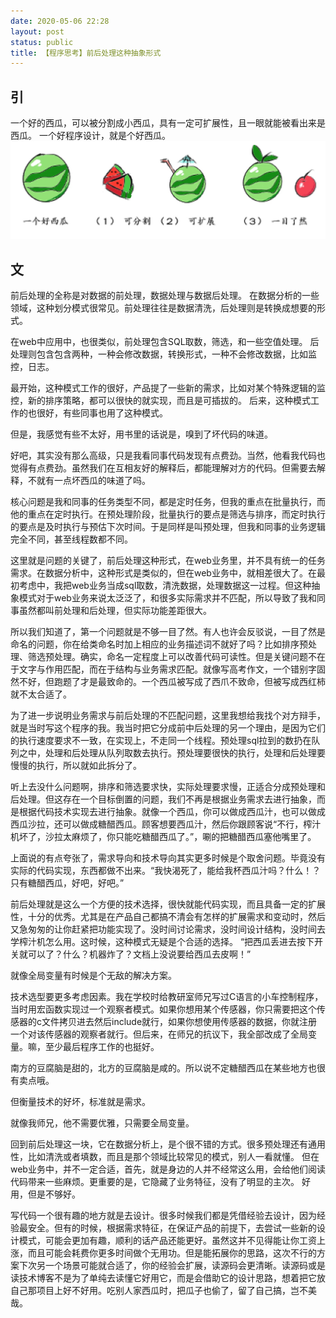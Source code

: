 ```yaml
---
date: 2020-05-06 22:28
layout: post
status: public
title: 【程序思考】前后处理这种抽象形式
---
```


## 引
一个好的西瓜，可以被分割成小西瓜，具有一定可扩展性，且一眼就能被看出来是西瓜。
一个好程序设计，就是个好西瓜。
![](/_posts/_image/2020-05-06-【程序思考】前后处理这种抽象形式/01-19-04.jpg)

## 文
前后处理的全称是对数据的前处理，数据处理与数据后处理。
在数据分析的一些领域，这种划分模式很常见。前处理往往是数据清洗，后处理则是转换成想要的形式。

在web中应用中，也很类似，前处理包含SQL取数，筛选，和一些空值处理。
后处理则包含包含两种，一种会修改数据，转换形式，一种不会修改数据，比如监控，日志。

最开始，这种模式工作的很好，产品提了一些新的需求，比如对某个特殊逻辑的监控，新的排序策略，都可以很快的就实现，而且是可插拔的。
后来，这种模式工作的也很好，有些同事也用了这种模式。

但是，我感觉有些不太好，用书里的话说是，嗅到了坏代码的味道。

好吧，其实没有那么高级，只是我看同事代码发现有点费劲。当然，他看我代码也觉得有点费劲。虽然我们在互相友好的解释后，都能理解对方的代码。但需要去解释，不就有一点坏西瓜的味道了吗。

核心问题是我和同事的任务类型不同，都是定时任务，但我的重点在批量执行，而他的重点在定时执行。在预处理阶段，批量执行的要点是筛选与排序，而定时执行的要点是及时执行与预估下次时间。于是同样是叫预处理，但我和同事的业务逻辑完全不同，甚至线程数都不同。

这里就是问题的关键了，前后处理这种形式，在web业务里，并不具有统一的任务需求。在数据分析中，这种形式是类似的，但在web业务中，就相差很大了。在最初考虑中，我把web业务当成sql取数，清洗数据，处理数据这一过程。但这种抽象模式对于web业务来说太泛泛了，和很多实际需求并不匹配，所以导致了我和同事虽然都叫前处理和后处理，但实际功能差距很大。

所以我们知道了，第一个问题就是不够一目了然。有人也许会反驳说，一目了然是命名的问题，你在给类命名时加上相应的业务描述词不就好了吗？比如排序预处理、筛选预处理。确实，命名一定程度上可以改善代码可读性。但是关键问题不在于文字与作用匹配，而在于结构与业务需求匹配。就像写高考作文，一个错别字固然不好，但跑题了才是最致命的。一个西瓜被写成了西爪不致命，但被写成西红柿就不太合适了。

为了进一步说明业务需求与前后处理的不匹配问题，这里我想给我找个对方辩手，就是当时写这个程序的我。我当时把它分成前中后处理的另一个理由，是因为它们的执行速度要求不一致，在实现上，不走同一个线程。预处理sql拉到的数扔在队列之中，处理和后处理从队列取数去执行。预处理要很快的执行，处理和后处理要慢慢的执行，所以就如此拆分了。

听上去没什么问题啊，排序和筛选要求快，实际处理要求慢，正适合分成预处理和后处理。但这存在一个目标倒置的问题，我们不再是根据业务需求去进行抽象，而是根据代码技术实现去进行抽象。就像一个西瓜，你可以做成西瓜汁，也可以做成西瓜沙拉，还可以做成糖醋西瓜。顾客想要西瓜汁，然后你跟顾客说“不行，榨汁机坏了，沙拉太麻烦了，你只能吃糖醋西瓜了。”，唰的把糖醋西瓜塞他嘴里了。

上面说的有点夸张了，需求导向和技术导向其实更多时候是个取舍问题。毕竟没有实际的代码实现，东西都做不出来。“我快渴死了，能给我杯西瓜汁吗？什么！？只有糖醋西瓜，好吧，好吧。”

前后处理就是这么一个方便的技术选择，很快就能代码实现，而且具备一定的扩展性，十分的优秀。尤其是在产品自己都搞不清会有怎样的扩展需求和变动时，然后又急匆匆的让你赶紧把功能实现了。没时间讨论需求，没时间设计结构，没时间去学榨汁机怎么用。这时候，这种模式无疑是个合适的选择。
“把西瓜丢进去按下开关就可以了？什么？机器炸了？文档上没说要给西瓜去皮啊！”

就像全局变量有时候是个无敌的解决方案。

技术选型要更多考虑因素。我在学校时给教研室师兄写过C语言的小车控制程序，当时用宏函数实现过一个观察者模式。如果你想用某个传感器，你只需要把这个传感器的c文件拷贝进去然后include就行，如果你想使用传感器的数据，你就注册一个对该传感器的观察者就行。但后来，在师兄的抗议下，我全部改成了全局变量。嘛，至少最后程序工作的也挺好。

南方的豆腐脑是甜的，北方的豆腐脑是咸的。所以说不定糖醋西瓜在某些地方也很有卖点哦。

但衡量技术的好坏，标准就是需求。

就像我师兄，他不需要优雅，只需要全局变量。

回到前后处理这一块，它在数据分析上，是个很不错的方式。很多预处理还有通用性，比如清洗或者填数，而且是那个领域比较常见的模式，别人一看就懂。
但在web业务中，并不一定合适，首先，就是身边的人并不经常这么用，会给他们阅读代码带来一些麻烦。更重要的是，它隐藏了业务特征，没有了明显的主次。
好用，但是不够好。

写代码一个很有趣的地方就是去设计。很多时候我们都是凭借经验去设计，因为经验最安全。但有的时候，根据需求特征，在保证产品的前提下，去尝试一些新的设计模式，可能会更加有趣，顺利的话产品还能更好。虽然这并不见得能让你工资上涨，而且可能会耗费你更多时间做个无用功。但是能拓展你的思路，这次不行的方案下次另一个场景可能就合适了，你的经验会扩展，读源码会更清晰。读源码或是读技术博客不是为了单纯去读懂它好用它，而是会借助它的设计思路，想着把它放自己那项目上好不好用。吃别人家西瓜时，把瓜子也偷了，留了自己搞，岂不美哉。